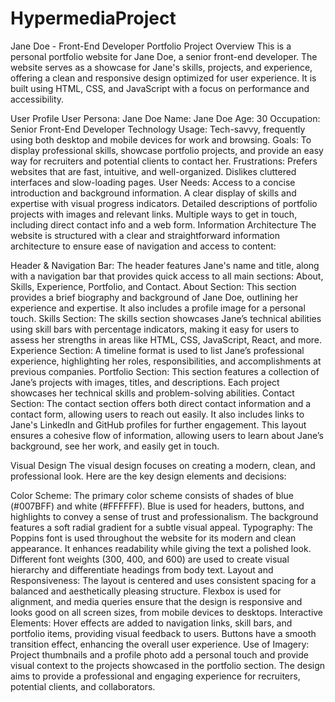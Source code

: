 # HypermediaProject
Jane Doe - Front-End Developer Portfolio
Project Overview
This is a personal portfolio website for Jane Doe, a senior front-end developer. The website serves as a showcase for Jane's skills, projects, and experience, offering a clean and responsive design optimized for user experience. It is built using HTML, CSS, and JavaScript with a focus on performance and accessibility.

User Profile
User Persona: Jane Doe
Name: Jane Doe
Age: 30
Occupation: Senior Front-End Developer
Technology Usage: Tech-savvy, frequently using both desktop and mobile devices for work and browsing.
Goals: To display professional skills, showcase portfolio projects, and provide an easy way for recruiters and potential clients to contact her.
Frustrations: Prefers websites that are fast, intuitive, and well-organized. Dislikes cluttered interfaces and slow-loading pages.
User Needs:
Access to a concise introduction and background information.
A clear display of skills and expertise with visual progress indicators.
Detailed descriptions of portfolio projects with images and relevant links.
Multiple ways to get in touch, including direct contact info and a web form.
Information Architecture
The website is structured with a clear and straightforward information architecture to ensure ease of navigation and access to content:

Header & Navigation Bar: The header features Jane's name and title, along with a navigation bar that provides quick access to all main sections: About, Skills, Experience, Portfolio, and Contact.
About Section: This section provides a brief biography and background of Jane Doe, outlining her experience and expertise. It also includes a profile image for a personal touch.
Skills Section: The skills section showcases Jane’s technical abilities using skill bars with percentage indicators, making it easy for users to assess her strengths in areas like HTML, CSS, JavaScript, React, and more.
Experience Section: A timeline format is used to list Jane’s professional experience, highlighting her roles, responsibilities, and accomplishments at previous companies.
Portfolio Section: This section features a collection of Jane’s projects with images, titles, and descriptions. Each project showcases her technical skills and problem-solving abilities.
Contact Section: The contact section offers both direct contact information and a contact form, allowing users to reach out easily. It also includes links to Jane's LinkedIn and GitHub profiles for further engagement.
This layout ensures a cohesive flow of information, allowing users to learn about Jane’s background, see her work, and easily get in touch.

Visual Design
The visual design focuses on creating a modern, clean, and professional look. Here are the key design elements and decisions:

Color Scheme: The primary color scheme consists of shades of blue (#007BFF) and white (#FFFFFF). Blue is used for headers, buttons, and highlights to convey a sense of trust and professionalism. The background features a soft radial gradient for a subtle visual appeal.
Typography: The Poppins font is used throughout the website for its modern and clean appearance. It enhances readability while giving the text a polished look. Different font weights (300, 400, and 600) are used to create visual hierarchy and differentiate headings from body text.
Layout and Responsiveness: The layout is centered and uses consistent spacing for a balanced and aesthetically pleasing structure. Flexbox is used for alignment, and media queries ensure that the design is responsive and looks good on all screen sizes, from mobile devices to desktops.
Interactive Elements: Hover effects are added to navigation links, skill bars, and portfolio items, providing visual feedback to users. Buttons have a smooth transition effect, enhancing the overall user experience.
Use of Imagery: Project thumbnails and a profile photo add a personal touch and provide visual context to the projects showcased in the portfolio section.
The design aims to provide a professional and engaging experience for recruiters, potential clients, and collaborators.
